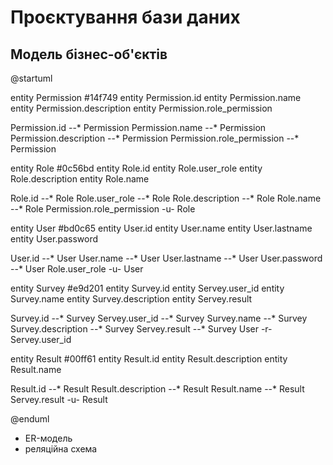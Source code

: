 # Проєктування бази даних
 
 
## Модель бізнес-об'єктів

@startuml

entity Permission #14f749
entity Permission.id
entity Permission.name
entity Permission.description
entity Permission.role_permission

Permission.id --* Permission
Permission.name --* Permission
Permission.description --* Permission
Permission.role_permission --* Permission 
 
entity Role #0c56bd
entity Role.id
entity Role.user_role
entity Role.description
entity Role.name

Role.id --* Role
Role.user_role --* Role
Role.description --* Role
Role.name --* Role
Permission.role_permission -u- Role

entity User #bd0c65
entity User.id
entity User.name
entity User.lastname
entity User.password

User.id --* User
User.name --* User
User.lastname --* User
User.password --* User
Role.user_role -u- User

entity Survey #e9d201
entity Survey.id
entity Servey.user_id
entity Survey.name
entity Survey.description
entity Servey.result

Survey.id --* Survey
Servey.user_id --* Survey
Survey.name --* Survey
Survey.description --* Survey
Servey.result --* Survey
User -r- Servey.user_id

entity Result #00ff61
entity Result.id
entity Result.description
entity Result.name

Result.id --* Result
Result.description --* Result
Result.name --* Result
Servey.result -u- Result

@enduml 

- ER-модель
- реляційна схема

